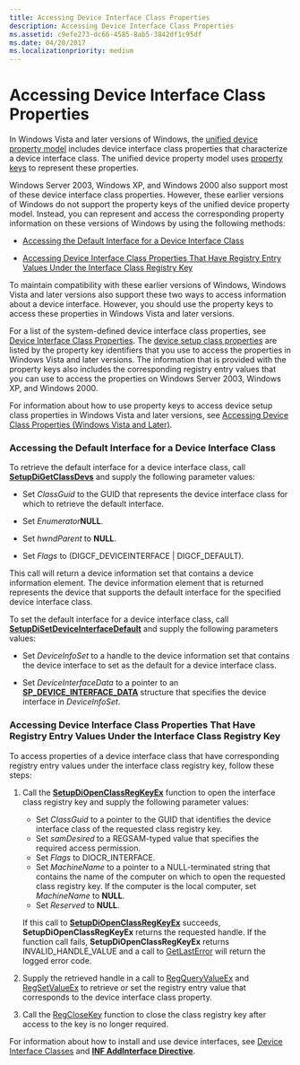 ```yaml
---
title: Accessing Device Interface Class Properties
description: Accessing Device Interface Class Properties
ms.assetid: c9efe273-dc66-4585-8ab5-3842df1c95df
ms.date: 04/20/2017
ms.localizationpriority: medium
---
```


# Accessing Device Interface Class Properties


In Windows Vista and later versions of Windows, the [unified device property model](unified-device-property-model--windows-vista-and-later-.md) includes device interface class properties that characterize a device interface class. The unified device property model uses [property keys](property-keys.md) to represent these properties.

Windows Server 2003, Windows XP, and Windows 2000 also support most of these device interface class properties. However, these earlier versions of Windows do not support the property keys of the unified device property model. Instead, you can represent and access the corresponding property information on these versions of Windows by using the following methods:

-   [Accessing the Default Interface for a Device Interface Class](#accessing-the-default-interface-for-a-device-interface-class)

-   [Accessing Device Interface Class Properties That Have Registry Entry Values Under the Interface Class Registry Key](#accessing-device-interface-class-properties-that-have-registry-entry-v)

To maintain compatibility with these earlier versions of Windows, Windows Vista and later versions also support these two ways to access information about a device interface. However, you should use the property keys to access these properties in Windows Vista and later versions.

For a list of the system-defined device interface class properties, see [Device Interface Class Properties](https://msdn.microsoft.com/library/windows/hardware/ff541406). The [device setup class properties](accessing-device-setup-class-properties.md) are listed by the property key identifiers that you use to access the properties in Windows Vista and later versions. The information that is provided with the property keys also includes the corresponding registry entry values that you can use to access the properties on Windows Server 2003, Windows XP, and Windows 2000.

For information about how to use property keys to access device setup class properties in Windows Vista and later versions, see [Accessing Device Class Properties (Windows Vista and Later)](accessing-device-class-properties--windows-vista-and-later-.md).

### <a href="" id="accessing-the-default-interface-for-a-device-interface-class"></a> Accessing the Default Interface for a Device Interface Class

To retrieve the default interface for a device interface class, call [**SetupDiGetClassDevs**](https://msdn.microsoft.com/library/windows/hardware/ff551069) and supply the following parameter values:

-   Set *ClassGuid* to the GUID that represents the device interface class for which to retrieve the default interface.

-   Set *Enumerator***NULL**.

-   Set *hwndParent* to **NULL**.

-   Set *Flags* to (DIGCF_DEVICEINTERFACE | DIGCF_DEFAULT).

This call will return a device information set that contains a device information element. The device information element that is returned represents the device that supports the default interface for the specified device interface class.

To set the default interface for a device interface class, call [**SetupDiSetDeviceInterfaceDefault**](https://msdn.microsoft.com/library/windows/hardware/ff552149) and supply the following parameters values:

-   Set *DeviceInfoSet* to a handle to the device information set that contains the device interface to set as the default for a device interface class.

-   Set *DeviceInterfaceData* to a pointer to an [**SP_DEVICE_INTERFACE_DATA**](https://msdn.microsoft.com/library/windows/hardware/ff552342) structure that specifies the device interface in *DeviceInfoSet*.

### <a href="" id="accessing-device-interface-class-properties-that-have-registry-entry-v"></a> Accessing Device Interface Class Properties That Have Registry Entry Values Under the Interface Class Registry Key

To access properties of a device interface class that have corresponding registry entry values under the interface class registry key, follow these steps:

1.  Call the [**SetupDiOpenClassRegKeyEx**](https://msdn.microsoft.com/library/windows/hardware/ff552067) function to open the interface class registry key and supply the following parameter values:

    -   Set *ClassGuid* to a pointer to the GUID that identifies the device interface class of the requested class registry key.
    -   Set *samDesired* to a REGSAM-typed value that specifies the required access permission.
    -   Set *Flags* to DIOCR_INTERFACE.
    -   Set *MachineName* to a pointer to a NULL-terminated string that contains the name of the computer on which to open the requested class registry key. If the computer is the local computer, set *MachineName* to **NULL**.
    -   Set *Reserved* to **NULL**.

    If this call to [**SetupDiOpenClassRegKeyEx**](https://msdn.microsoft.com/library/windows/hardware/ff552067) succeeds, **SetupDiOpenClassRegKeyEx** returns the requested handle. If the function call fails, **SetupDiOpenClassRegKeyEx** returns INVALID_HANDLE_VALUE and a call to [GetLastError](http://go.microsoft.com/fwlink/p/?linkid=169416) will return the logged error code.

2.  Supply the retrieved handle in a call to [RegQueryValueEx](http://go.microsoft.com/fwlink/p/?linkid=95398) and [RegSetValueEx](http://go.microsoft.com/fwlink/p/?linkid=95399) to retrieve or set the registry entry value that corresponds to the device interface class property.

3.  Call the [RegCloseKey](http://go.microsoft.com/fwlink/p/?linkid=194543) function to close the class registry key after access to the key is no longer required.

For information about how to install and use device interfaces, see [Device Interface Classes](device-interface-classes.md) and [**INF AddInterface Directive**](inf-addinterface-directive.md).

 

 





